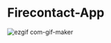 # Firecontact-App


![ezgif com-gif-maker](https://user-images.githubusercontent.com/107400363/203554126-9725ad56-1c35-4a6f-9895-9f05bac1a5d1.gif)
